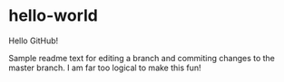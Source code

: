 # hello-world

Hello GitHub!


Sample readme text for editing a branch and commiting changes to the master branch. I am far too logical to make this fun!
